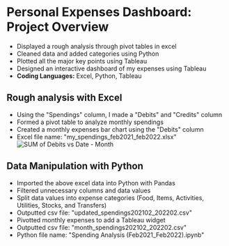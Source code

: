 # Personal Expenses Dashboard: Project Overview
* Displayed a rough analysis through pivot tables in excel
* Cleaned data and added categories using Python
* Plotted all the major key points using Tableau
* Designed an interactive dashboard of my expenses using Tableau
* **Coding Languages:** Excel, Python, Tableau


## Rough analysis with Excel
* Using the "Spendings" column, I made a "Debits" and "Credits" column
* Formed a pivot table to analyze monthly spendings
* Created a monthly expenses bar chart using the "Debits" column
* Excel file name: "my_spendings_feb2021_feb2022.xlsx"
![SUM of Debits vs  Date - Month](https://user-images.githubusercontent.com/43764400/150583636-78564d39-0acd-44fd-ab9e-d63472342d23.png)


## Data Manipulation with Python
* Imported the above excel data into Python with Pandas
* Filtered unnecessary columns and data values
* Split data values into expense categories (Food, Items, Activities, Utilities, Stocks, and Transfers)
* Outputted csv file: "updated_spendings202102_202202.csv"
* Pivotted monthly expenses to add a Tableau widget
* Outputted csv file: "month_spendings202102_202202.csv"
* Python file name: "Spending Analysis (Feb2021_Feb2022).ipynb"

## 
